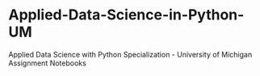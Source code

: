 # Applied-Data-Science-in-Python-UM
Applied Data Science with Python Specialization - University of Michigan
Assignment Notebooks
